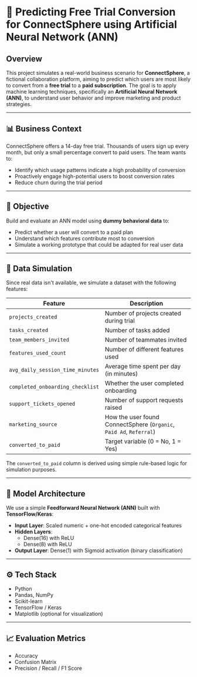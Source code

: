 # 🧠 Predicting Free Trial Conversion for ConnectSphere using Artificial Neural Network (ANN)

## Overview

This project simulates a real-world business scenario for **ConnectSphere**, a fictional collaboration platform, aiming to predict which users are most likely to convert from a **free trial** to a **paid subscription**. The goal is to apply machine learning techniques, specifically an **Artificial Neural Network (ANN)**, to understand user behavior and improve marketing and product strategies.

---

## 📊 Business Context

ConnectSphere offers a 14-day free trial. Thousands of users sign up every month, but only a small percentage convert to paid users. The team wants to:
- Identify which usage patterns indicate a high probability of conversion
- Proactively engage high-potential users to boost conversion rates
- Reduce churn during the trial period

---

## 🎯 Objective

Build and evaluate an ANN model using **dummy behavioral data** to:
- Predict whether a user will convert to a paid plan
- Understand which features contribute most to conversion
- Simulate a working prototype that could be adapted for real user data

---

## 🧪 Data Simulation

Since real data isn't available, we simulate a dataset with the following features:

| Feature | Description |
|--------|-------------|
| `projects_created` | Number of projects created during trial |
| `tasks_created` | Number of tasks added |
| `team_members_invited` | Number of teammates invited |
| `features_used_count` | Number of different features used |
| `avg_daily_session_time_minutes` | Average time spent per day (in minutes) |
| `completed_onboarding_checklist` | Whether the user completed onboarding |
| `support_tickets_opened` | Number of support requests raised |
| `marketing_source` | How the user found ConnectSphere (`Organic`, `Paid Ad`, `Referral`) |
| `converted_to_paid` | Target variable (0 = No, 1 = Yes) |

The `converted_to_paid` column is derived using simple rule-based logic for simulation purposes.

---

## 🧠 Model Architecture

We use a simple **Feedforward Neural Network (ANN)** built with **TensorFlow/Keras**:

- **Input Layer**: Scaled numeric + one-hot encoded categorical features
- **Hidden Layers**: 
  - Dense(16) with ReLU
  - Dense(8) with ReLU
- **Output Layer**: Dense(1) with Sigmoid activation (binary classification)

---

## ⚙️ Tech Stack

- Python
- Pandas, NumPy
- Scikit-learn
- TensorFlow / Keras
- Matplotlib (optional for visualization)

---

## 📈 Evaluation Metrics

- Accuracy
- Confusion Matrix
- Precision / Recall / F1 Score

